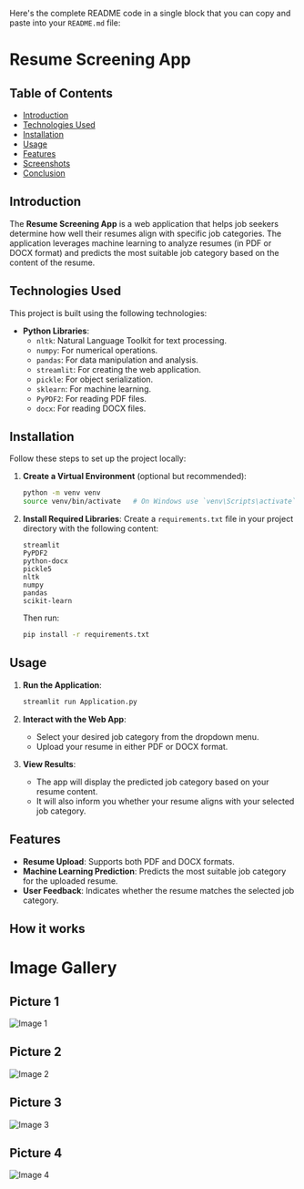 Here's the complete README code in a single block that you can copy and paste into your `README.md` file:


# Resume Screening App

## Table of Contents
- [Introduction](#introduction)
- [Technologies Used](#technologies-used)
- [Installation](#installation)
- [Usage](#usage)
- [Features](#features)
- [Screenshots](#screenshots)
- [Conclusion](#conclusion)


## Introduction

The **Resume Screening App** is a web application that helps job seekers determine how well their resumes align with specific job categories. The application leverages machine learning to analyze resumes (in PDF or DOCX format) and predicts the most suitable job category based on the content of the resume.

## Technologies Used

This project is built using the following technologies:
- **Python Libraries**:
  - `nltk`: Natural Language Toolkit for text processing.
  - `numpy`: For numerical operations.
  - `pandas`: For data manipulation and analysis.
  - `streamlit`: For creating the web application.
  - `pickle`: For object serialization.
  - `sklearn`: For machine learning.
  - `PyPDF2`: For reading PDF files.
  - `docx`: For reading DOCX files.

## Installation

Follow these steps to set up the project locally:


1. **Create a Virtual Environment** (optional but recommended):
   ```bash
   python -m venv venv
   source venv/bin/activate   # On Windows use `venv\Scripts\activate`
   ```

2. **Install Required Libraries**:
   Create a `requirements.txt` file in your project directory with the following content:
   ```
   streamlit
   PyPDF2
   python-docx
   pickle5
   nltk
   numpy
   pandas
   scikit-learn
   ```
   Then run:
   ```bash
   pip install -r requirements.txt
   ```

## Usage

1. **Run the Application**:
   ```bash
   streamlit run Application.py
   ```

2. **Interact with the Web App**:
   - Select your desired job category from the dropdown menu.
   - Upload your resume in either PDF or DOCX format.

3. **View Results**:
   - The app will display the predicted job category based on your resume content.
   - It will also inform you whether your resume aligns with your selected job category.

## Features

- **Resume Upload**: Supports both PDF and DOCX formats.
- **Machine Learning Prediction**: Predicts the most suitable job category for the uploaded resume.
- **User Feedback**: Indicates whether the resume matches the selected job category.

## How it works
# Image Gallery

## Picture 1
![Image 1](https://drive.google.com/file/d/1OfZjhHB36bUmJvBog_T_qxw4yKttUQBg/view?usp=sharing)

## Picture 2
![Image 2](https://drive.google.com/uc?export=view&id=<FILE_ID_2>)

## Picture 3
![Image 3](https://drive.google.com/uc?export=view&id=<FILE_ID_3>)

## Picture 4
![Image 4](https://drive.google.com/uc?export=view&id=<FILE_ID_4>)

